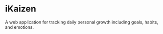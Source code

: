 # iKaizen
A web application for tracking daily personal growth including goals, habits, and emotions.
